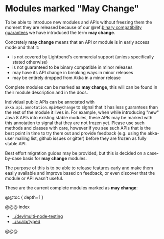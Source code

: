 # Modules marked "May Change"

To be able to introduce new modules and APIs without freezing them the moment they
are released because of our @ref:[binary compatibility guarantees](binary-compatibility-rules.md) we have introduced
the term **may change**.

Concretely **may change** means that an API or module is in early access mode and that it:

 * is not covered by Lightbend's commercial support (unless specifically stated otherwise)
 * is not guaranteed to be binary compatible in minor releases
 * may have its API change in breaking ways in minor releases
 * may be entirely dropped from Akka in a minor release

Complete modules can be marked as **may change**, this will can be found in their module description and in the docs.

Individual public APIs can be annotated with `akka.api.annotation.ApiMayChange` to signal that it has less
guarantees than the rest of the module it lives in. For example, when while introducing "new" Java 8 APIs into
existing stable modules, these APIs may be marked with this annotation to signal that they are not frozen yet.
Please use such methods and classes with care, however if you see such APIs that is the best point in time to try them
out and provide feedback (e.g. using the akka-user mailing list, github issues or gitter) before they are frozen as
fully stable API.

Best effort migration guides may be provided, but this is decided on a case-by-case basis for **may change** modules.

The purpose of this is to be able to release features early and
make them easily available and improve based on feedback, or even discover
that the module or API wasn't useful.

These are the current complete modules marked as **may change**:

@@toc { depth=1 }

@@@ index

* [../dev/multi-node-testing](../dev/multi-node-testing.md)
* [../scala/typed](../scala/typed.md)

@@@

